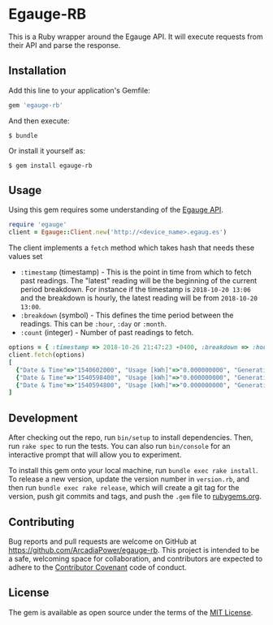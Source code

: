 # Egauge-RB

This is a Ruby wrapper around the Egauge API. It will execute requests from their API and parse the response.

## Installation

Add this line to your application's Gemfile:

```ruby
gem 'egauge-rb'
```

And then execute:

    $ bundle

Or install it yourself as:

    $ gem install egauge-rb

## Usage
Using this gem requires some understanding of the [Egauge API](https://www.egauge.net/docs/egauge-xml-api.pdf).

```ruby
require 'egauge'
client = Egauge::Client.new('http://<device_name>.egaug.es')
```
The client implements a `fetch` method which takes hash that needs these values set
 - `:timestamp` (timestamp) - This is the point in time
 from which to fetch past readings. The "latest" reading
 will be the beginning of the current period breakdown.
 For instance if the timestamp is `2018-10-20 13:06` and
 the breakdown is hourly, the latest reading will be
 from `2018-10-20 13:00`.
 - `:breakdown` (symbol) - This defines the time period
 between the readings. This can be `:hour`, `:day` or `:month`.
 - `:count` (integer) - Number of past readings to fetch.

```ruby
options = { :timestamp => 2018-10-26 21:47:23 -0400, :breakdown => :hour, :count => 3 }
client.fetch(options)
[
  {"Date & Time"=>"1540602000", "Usage [kWh]"=>"0.000000000", "Generation [kWh]"=>"155625.220777500", "Solar [kWh]"=>"155625.220777500", "Solar+ [kWh]"=>"155707.304512778"},
  {"Date & Time"=>"1540598400", "Usage [kWh]"=>"0.000000000", "Generation [kWh]"=>"155625.240751111", "Solar [kWh]"=>"155625.240751111", "Solar+ [kWh]"=>"155707.304512778"},
  {"Date & Time"=>"1540594800", "Usage [kWh]"=>"0.000000000", "Generation [kWh]"=>"155625.262013333", "Solar [kWh]"=>"155625.262013333", "Solar+ [kWh]"=>"155707.304512778"}
]
```

## Development

After checking out the repo, run `bin/setup` to install dependencies. Then, run `rake spec` to run the tests. You can also run `bin/console` for an interactive prompt that will allow you to experiment.

To install this gem onto your local machine, run `bundle exec rake install`. To release a new version, update the version number in `version.rb`, and then run `bundle exec rake release`, which will create a git tag for the version, push git commits and tags, and push the `.gem` file to [rubygems.org](https://rubygems.org).

## Contributing

Bug reports and pull requests are welcome on GitHub at https://github.com/ArcadiaPower/egauge-rb. This project is intended to be a safe, welcoming space for collaboration, and contributors are expected to adhere to the [Contributor Covenant](http://contributor-covenant.org) code of conduct.

## License

The gem is available as open source under the terms of the [MIT License](https://opensource.org/licenses/MIT).
